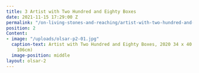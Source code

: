```yaml
---
title: 3 Artist with Two Hundred and Eighty Boxes
date: 2021-11-15 17:29:00 Z
permalink: "/on-living-stones-and-reaching/artist-with-two-hundred-and-eighty-boxes"
position: 2
Content:
- image: "/uploads/olsar-p2-01.jpg"
  caption-text: Artist with Two Hundred and Eighty Boxes, 2020 34 x 40 in. (86cm x
    106cm)
  image-position: middle
layout: olsar-2
---
```


